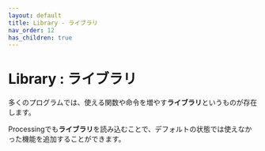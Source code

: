 ```yaml
---
layout: default
title: Library - ライブラリ
nav_order: 12
has_children: true
---
```


# Library : ライブラリ
多くのプログラムでは、使える関数や命令を増やす**ライブラリ**というものが存在します。

Processingでも**ライブラリ**を読み込むことで、デフォルトの状態では使えなかった機能を追加することができます。
